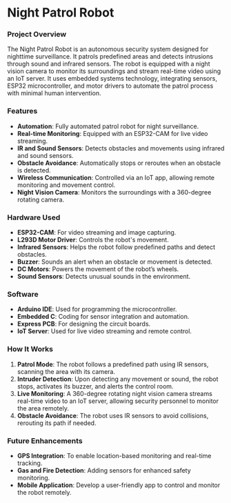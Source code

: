 # Night Patrol Robot

### Project Overview
The Night Patrol Robot is an autonomous security system designed for nighttime surveillance. It patrols predefined areas and detects intrusions through sound and infrared sensors. The robot is equipped with a night vision camera to monitor its surroundings and stream real-time video using an IoT server. It uses embedded systems technology, integrating sensors, ESP32 microcontroller, and motor drivers to automate the patrol process with minimal human intervention.

### Features
- **Automation**: Fully automated patrol robot for night surveillance.
- **Real-time Monitoring**: Equipped with an ESP32-CAM for live video streaming.
- **IR and Sound Sensors**: Detects obstacles and movements using infrared and sound sensors.
- **Obstacle Avoidance**: Automatically stops or reroutes when an obstacle is detected.
- **Wireless Communication**: Controlled via an IoT app, allowing remote monitoring and movement control.
- **Night Vision Camera**: Monitors the surroundings with a 360-degree rotating camera.

### Hardware Used
- **ESP32-CAM**: For video streaming and image capturing.
- **L293D Motor Driver**: Controls the robot's movement.
- **Infrared Sensors**: Helps the robot follow predefined paths and detect obstacles.
- **Buzzer**: Sounds an alert when an obstacle or movement is detected.
- **DC Motors**: Powers the movement of the robot’s wheels.
- **Sound Sensors**: Detects unusual sounds in the environment.

### Software
- **Arduino IDE**: Used for programming the microcontroller.
- **Embedded C**: Coding for sensor integration and automation.
- **Express PCB**: For designing the circuit boards.
- **IoT Server**: Used for live video streaming and remote control.

### How It Works
1. **Patrol Mode**: The robot follows a predefined path using IR sensors, scanning the area with its camera.
2. **Intruder Detection**: Upon detecting any movement or sound, the robot stops, activates its buzzer, and alerts the control room.
3. **Live Monitoring**: A 360-degree rotating night vision camera streams real-time video to an IoT server, allowing security personnel to monitor the area remotely.
4. **Obstacle Avoidance**: The robot uses IR sensors to avoid collisions, rerouting its path if needed.

### Future Enhancements
- **GPS Integration**: To enable location-based monitoring and real-time tracking.
- **Gas and Fire Detection**: Adding sensors for enhanced safety monitoring.
- **Mobile Application**: Develop a user-friendly app to control and monitor the robot remotely.
